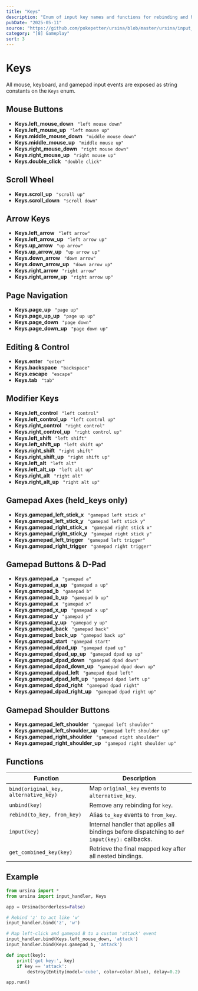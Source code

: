 ```yaml
---
title: "Keys"
description: "Enum of input key names and functions for rebinding and handling inputs."
pubDate: "2025-05-11"
source: "https://github.com/pokepetter/ursina/blob/master/ursina/input_handler.py"
category: "[8] Gameplay"
sort: 3
---
```


# Keys

All mouse, keyboard, and gamepad input events are exposed as string constants on the `Keys` enum.

## Mouse Buttons
- **Keys.left_mouse_down**  `"left mouse down"`
- **Keys.left_mouse_up**  `"left mouse up"`
- **Keys.middle_mouse_down**  `"middle mouse down"`
- **Keys.middle_mouse_up**  `"middle mouse up"`
- **Keys.right_mouse_down**  `"right mouse down"`
- **Keys.right_mouse_up**  `"right mouse up"`
- **Keys.double_click**  `"double click"`

## Scroll Wheel
- **Keys.scroll_up**  `"scroll up"`
- **Keys.scroll_down**  `"scroll down"`

## Arrow Keys
- **Keys.left_arrow**  `"left arrow"`
- **Keys.left_arrow_up**  `"left arrow up"`
- **Keys.up_arrow**  `"up arrow"`
- **Keys.up_arrow_up**  `"up arrow up"`
- **Keys.down_arrow**  `"down arrow"`
- **Keys.down_arrow_up**  `"down arrow up"`
- **Keys.right_arrow**  `"right arrow"`
- **Keys.right_arrow_up**  `"right arrow up"`

## Page Navigation
- **Keys.page_up**  `"page up"`
- **Keys.page_up_up**  `"page up up"`
- **Keys.page_down**  `"page down"`
- **Keys.page_down_up**  `"page down up"`

## Editing & Control
- **Keys.enter**  `"enter"`
- **Keys.backspace**  `"backspace"`
- **Keys.escape**  `"escape"`
- **Keys.tab**  `"tab"`

## Modifier Keys
- **Keys.left_control**  `"left control"`
- **Keys.left_control_up**  `"left control up"`
- **Keys.right_control**  `"right control"`
- **Keys.right_control_up**  `"right control up"`
- **Keys.left_shift**  `"left shift"`
- **Keys.left_shift_up**  `"left shift up"`
- **Keys.right_shift**  `"right shift"`
- **Keys.right_shift_up**  `"right shift up"`
- **Keys.left_alt**  `"left alt"`
- **Keys.left_alt_up**  `"left alt up"`
- **Keys.right_alt**  `"right alt"`
- **Keys.right_alt_up**  `"right alt up"`

## Gamepad Axes (held_keys only)
- **Keys.gamepad_left_stick_x**  `"gamepad left stick x"`
- **Keys.gamepad_left_stick_y**  `"gamepad left stick y"`
- **Keys.gamepad_right_stick_x**  `"gamepad right stick x"`
- **Keys.gamepad_right_stick_y**  `"gamepad right stick y"`
- **Keys.gamepad_left_trigger**  `"gamepad left trigger"`
- **Keys.gamepad_right_trigger**  `"gamepad right trigger"`

## Gamepad Buttons & D-Pad
- **Keys.gamepad_a**  `"gamepad a"`
- **Keys.gamepad_a_up**  `"gamepad a up"`
- **Keys.gamepad_b**  `"gamepad b"`
- **Keys.gamepad_b_up**  `"gamepad b up"`
- **Keys.gamepad_x**  `"gamepad x"`
- **Keys.gamepad_x_up**  `"gamepad x up"`
- **Keys.gamepad_y**  `"gamepad y"`
- **Keys.gamepad_y_up**  `"gamepad y up"`
- **Keys.gamepad_back**  `"gamepad back"`
- **Keys.gamepad_back_up**  `"gamepad back up"`
- **Keys.gamepad_start**  `"gamepad start"`
- **Keys.gamepad_dpad_up**  `"gamepad dpad up"`
- **Keys.gamepad_dpad_up_up**  `"gamepad dpad up up"`
- **Keys.gamepad_dpad_down**  `"gamepad dpad down"`
- **Keys.gamepad_dpad_down_up**  `"gamepad dpad down up"`
- **Keys.gamepad_dpad_left**  `"gamepad dpad left"`
- **Keys.gamepad_dpad_left_up**  `"gamepad dpad left up"`
- **Keys.gamepad_dpad_right**  `"gamepad dpad right"`
- **Keys.gamepad_dpad_right_up**  `"gamepad dpad right up"`

## Gamepad Shoulder Buttons
- **Keys.gamepad_left_shoulder**  `"gamepad left shoulder"`
- **Keys.gamepad_left_shoulder_up**  `"gamepad left shoulder up"`
- **Keys.gamepad_right_shoulder**  `"gamepad right shoulder"`
- **Keys.gamepad_right_shoulder_up**  `"gamepad right shoulder up"`


## Functions

| Function                       | Description                                                                                   |
|--------------------------------|-----------------------------------------------------------------------------------------------|
| `bind(original_key, alternative_key)`   | Map `original_key` events to `alternative_key`.                                              |
| `unbind(key)`                         | Remove any rebinding for `key`.                                                              |
| `rebind(to_key, from_key)`            | Alias `to_key` events to `from_key`.                                                         |
| `input(key)`                          | Internal handler that applies all bindings before dispatching to `def input(key):` callbacks. |
| `get_combined_key(key)`               | Retrieve the final mapped key after all nested bindings.                                      |

## Example

```python
from ursina import *
from ursina import input_handler, Keys

app = Ursina(borderless=False)

# Rebind 'z' to act like 'w'
input_handler.bind('z', 'w')

# Map left-click and gamepad B to a custom 'attack' event
input_handler.bind(Keys.left_mouse_down, 'attack')
input_handler.bind(Keys.gamepad_b, 'attack')

def input(key):
    print('got key:', key)
    if key == 'attack':
        destroy(Entity(model='cube', color=color.blue), delay=0.2)

app.run()
```
